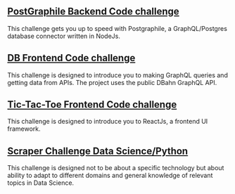 ## [PostGraphile Backend Code challenge](./PostgraphileChallenge.md)

This challenge gets you up to speed with Postgraphile, a GraphQL/Postgres database connector written in NodeJs.

## [DB Frontend Code challenge](./DBahnChallenge.md)

This challenge is designed to introduce you to making GraphQL queries and getting data from APIs. The project uses the public DBahn GraphQL API.

## [Tic-Tac-Toe Frontend Code challenge](./ReactChallenge.md)

This challenge is designed to introduce you to ReactJs, a frontend UI framework.

## [Scraper Challenge Data Science/Python](./ScraperChallenge.md)
This challenge is designed not to be about a specific technology but about ability to adapt to different domains and general knowledge of relevant topics in Data Science.
